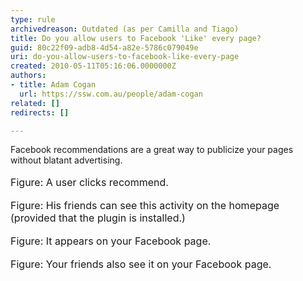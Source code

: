 ```yaml
---
type: rule
archivedreason: Outdated (as per Camilla and Tiago)
title: Do you allow users to Facebook 'Like' every page?
guid: 80c22f09-adb8-4d54-a82e-5786c079049e
uri: do-you-allow-users-to-facebook-like-every-page
created: 2010-05-11T05:16:06.0000000Z
authors:
- title: Adam Cogan
  url: https://ssw.com.au/people/adam-cogan
related: []
redirects: []

---
```



Facebook recommendations are a great way to publicize your pages without blatant advertising. 
<br><excerpt class='endintro'></excerpt><br>
<img src="/Communication/RulesToBetterSocialNetworking/PublishingImages/Facebook_Recommend01.jpg" alt="" /> <br><font class="ms-rteCustom-FigureNormal" size="+0">Figure&#58; A user clicks recommend. <br></font><br><img src="/Communication/RulesToBetterSocialNetworking/PublishingImages/Facebook_Recommend02.jpg" alt="" /><br><font class="ms-rteCustom-FigureNormal" size="+0">Figure&#58; His friends can see this activity on the homepage (provided that the plugin is installed.) </font><br><br><img src="/Communication/RulesToBetterSocialNetworking/PublishingImages/Facebook_Recommend03.jpg" alt="" /><br><font class="ms-rteCustom-FigureNormal" size="+0">Figure&#58; It appears on your Facebook page.</font><br><br><img src="/Communication/RulesToBetterSocialNetworking/PublishingImages/Facebook_Recommend04.jpg" alt="" /><br><font class="ms-rteCustom-FigureNormal" size="+0">Figure&#58; Your friends also see it on your Facebook page.</font><br>


